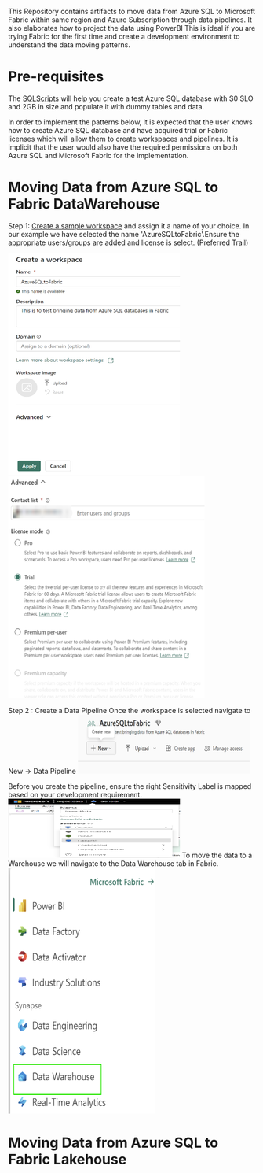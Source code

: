 This Repository contains artifacts to move data from Azure SQL to Microsoft Fabric within same region and Azure Subscription through data pipelines. It also elaborates how to project the data using PowerBI
This is ideal if you are trying Fabric for the first time and create a development environment to understand the data moving patterns. 

# Pre-requisites
The [SQLScripts](/Assests/SQLScripts/) will help you create a test Azure SQL database with S0 SLO and 2GB in size and populate it with dummy tables and data. 

In order to implement the patterns below, it is expected that the user knows how to create Azure SQL database and have acquired trial or Fabric licenses which will allow them to create workspaces and pipelines. It is implicit that the user would also have the required permissions on both Azure SQL and Microsoft Fabric for the implementation.

# Moving Data from Azure SQL to Fabric DataWarehouse
Step 1: [Create a sample workspace](https://learn.microsoft.com/power-bi/collaborate-share/service-create-the-new-workspaces#create-a-workspace) and assign it a name of your choice. In our example we have selected the name 'AzureSQLtoFabric'.Ensure the appropriate users/groups are added and license is select. (Preferred Trail)

<img src='/Assests/Media/CreateWorkspace.PNG' width='350' height='450'><img src='/Assests/Media/AdvancedTab.PNG' width='400' height='450'>

Step 2 : Create a Data Pipeline
Once the workspace is selected navigate to New -> Data Pipeline
<img src='/Assests/Media/NewButton.PNG' width='350' height='120'>

Before you create the pipeline, ensure the right Sensitivity Label is mapped based on your development requirement.
<img src='/Assests/Media/SensitivityLabel.PNG' width='350' height='120'>
To move the data to a Warehouse we will navigate to the Data Warehouse tab in Fabric.
<img src='/Assests/Media/FabricOptions.PNG' width='300' height='500'>

# Moving Data from Azure SQL to Fabric Lakehouse